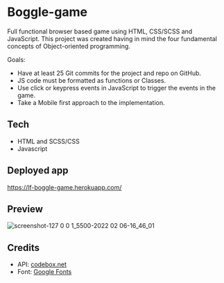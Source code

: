 # Boggle-game

Full functional browser based game using HTML, CSS/SCSS and JavaScript. This project was created having in mind the four fundamental concepts of Object-oriented programming.

Goals:
- Have at least 25 Git commits for the project and repo on GitHub.
- JS code must be formatted as functions or Classes.
- Use click or keypress events in JavaScript to trigger the events in the game.
- Take a Mobile first approach to the implementation.
 
## Tech
- HTML and SCSS/CSS
- Javascript

## Deployed app
https://lf-boggle-game.herokuapp.com/

## Preview
![screenshot-127 0 0 1_5500-2022 02 06-16_46_01](https://user-images.githubusercontent.com/48991462/152691483-7199b746-ef91-4741-ad4a-32dd6d3542b8.png)

## Credits
- API: <a href="https://codebox.net/pages/boggle-game-solver-and-web-service">codebox.net</a>
- Font: <a href="https://fonts.google.com/">Google Fonts</a>
